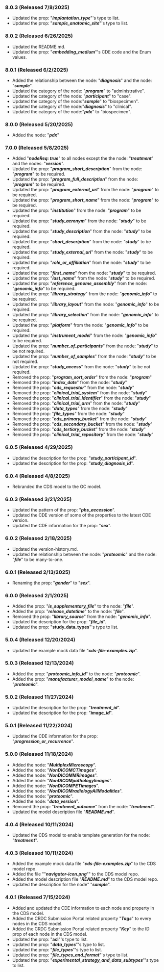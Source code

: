 ### 8.0.3 (Released 7/8/2025)
- Updated the prop: "**_implantation\_type_**"'s type to list.
- Updated the prop: "**_sample\_anatomic\_site_**"'s type to list.

### 8.0.2 (Released 6/26/2025)
- Updated the README.md.
- Updated the prop: "**_embedding\_medium_**"'s CDE code and the Enum values.

### 8.0.1 (Released 6/2/2025)
- Added the relationship between the node: "**_diagnosis_**" and the node: "**_sample_**".
- Updated the category of the node: "**_program_**" to "administrative".
- Updated the category of the node: "**_participant_**" to "case".
- Updated the category of the node:"**_sample_**" to "biospecimen".
- Updated the category of the node:"**_diagnosis_**" to "clinical".
- Updated the category of the node:"**_pdx_**" to "biospecimen".

### 8.0.0 (Released 5/20/2025)
- Added the node: "**_pdx_**"

### 7.0.0 (Released 5/8/2025)
- Added "**_nodeReq: true_**" to all nodes except the the node: "**_treatment_**" and the nodes: "**_version_**".
- Updated the prop: "**_program\_short\_description_**" from the node: "**_program_**" to be required.
- Updated the prop: "**_program\_full\_description_**" from the node: "**_program_**" to be required.
- Updated the prop: "**_program\_external\_url_**" from the node: "**_program_**" to be required.
- Updated the prop: "**_program\_short\_name_**" from the node: "**_program_**" to be required.
- Updated the prop: "**_institution_**" from the node: "**_program_**" to be required.
- Updated the prop: "**_study\_acronym_**" from the node: "**_study_**" to be required.
- Updated the prop: "**_study\_description_**" from the node: "**_study_**" to be required.
- Updated the prop: "**_short\_description_**" from the node: "**_study_**" to be required.
- Updated the prop: "**_study\_external\_url_**" from the node: "**_study_**" to be required.
- Updated the prop: "**_role\_or\_affiliation_**" from the node: "**_study_**" to be required.
- Updated the prop: "**_first\_name_**" from the node: "**_study_**" to be required.
- Updated the prop: "**_last\_name_**" from the node: "**_study_**" to be required.
- Updated the prop: "**_reference\_genome\_assembly_**" from the node: "**_genomic\_info_**" to be required.
- Updated the prop: "**_library\_strategy_**" from the node: "**_genomic\_info_**" to be required.
- Updated the prop: "**_library\_layout_**" from the node: "**_genomic\_info_**" to be required.
- Updated the prop: "**_library\_selection_**" from the node: "**_genomic\_info_**" to be required.
- Updated the prop: "**_platform_**" from the node: "**_genomic\_info_**" to be required.
- Updated the prop: "**_instrument\_model_**" from the node: "**_genomic\_info_**" to be required.
- Updated the prop: "**_number\_of\_participants_**" from the node: "**_study_**" to be not required.
- Updated the prop: "**_number\_of\_samples_**" from the node: "**_study_**" to be not required.
- Updated the prop: "**_study\_access_**" from the node: "**_study_**" to be not required.
- Removed the prop: "**_program\_sort\_order_**" from the node: "**_program_**"
- Removed the prop: "**_index\_date_**" from the node: "**_study_**"
- Removed the prop: "**_cds\_requestor_**" from the node: "**_study_**"
- Removed the prop: "**_clinical\_trial\_system_**" from the node: "**_study_**"
- Removed the prop: "**_clinical\_trial\_identifier_**" from the node: "**_study_**"
- Removed the prop: "**_clinical\_trial\_arm_**" from the node: "**_study_**"
- Removed the prop: "**_data\_types_**" from the node: "**_study_**"
- Removed the prop: "**_file\_types_**" from the node: "**_study_**"
- Removed the prop: "**_cds\_primary\_bucket_**" from the node: "**_study_**"
- Removed the prop: "**_cds\_secondary\_bucket_**" from the node: "**_study_**"
- Removed the prop: "**_cds\_tertiary\_bucket_**" from the node: "**_study_**"
- Removed the prop: "**_clinical\_trial\_repository_**" from the node: "**_study_**"

### 6.0.5 (Released 4/29/2025)
- Updated the description for the prop: "**_study\_participant\_id_**".
- Updated the description for the prop: "**_study\_diagnosis\_id_**".

### 6.0.4 (Released 4/8/2025)
- Rebranded the CDS model to the GC model.

### 6.0.3 (Released 3/21/2025)
- Updated the pattern of the prop: "**_phs\_accession_**".
- Updated the CDE version of some of the properties to the latest CDE version.
- Updated the CDE information for the prop: "**_sex_**".

### 6.0.2 (Released 2/18/2025)
- Updated the version-history.md.
- Updated the relationship between the node: "**_proteomic_**" and the node: "**_file_**" to be many-to-one.

### 6.0.1 (Released 2/13/2025)
- Renaming the prop: "**_gender_**" to "**_sex_**".

### 6.0.0 (Released 2/1/2025)
- Added the prop: "**_is\_supplementary\_file_**" to the node: "**_file_**".
- Added the prop: "**_release\_datetime_**" to the node: "**_file_**".
- Removed the prop: "**_library\_source_**" from the node: "**_genomic\_info_**".
- Updated the description for the prop: "**_file\_id_**".
- Updated the prop: "**__study\_data\_types__**"'s type to list.

### 5.0.4 (Released 12/20/2024)
- Updated the example mock data file "**_cds-file-examples.zip_**".

### 5.0.3 (Released 12/13/2024)
- Added the prop: "**_proteomic\_info\_id_**" to the node: "**_proteomic_**".
- Added the prop: "**_manufacturer\_model\_name_**" to the node: "**_proteomic_**".

### 5.0.2 (Released 11/27/2024)
- Updated the description for the prop: "**_treatment\_id_**".
- Updated the description for the prop: "**_image\_id_**".

### 5.0.1 (Released 11/22/2024)
- Updated the CDE information for the prop: "**_progression\_or\_recurrence_**".

### 5.0.0 (Released 11/18/2024)
- Added the node: "**_MultiplexMicroscopy_**".
- Added the node: "**_NonDICOMCTimages_**".
- Added the node: "**_NonDICOMMRimages_**".
- Added the node: "**_NonDICOMpathologyImages_**".
- Added the node: "**_NonDICOMPETimages_**".
- Added the node: "**_NonDICOMradiologyAllModalities_**".
- Added the node: "**_proteomic_**".
- Added the node: "**_data\_version_**".
- Removed the prop: "**_treatment\_outcome_**" from the node: "**_treatment_**".
- Updated the model description file "**_README.md_**".

### 4.0.4 (Released 10/11/2024)
- Updated the CDS model to enable template generation for the node: "**_treatment_**".

### 4.0.3 (Released 10/11/2024)
- Added the example mock data file "**_cds-file-examples.zip_**" to the CDS model repo.
- Added the file ""**_navigator-icon.png_**"" to the CDS model repo.
- Added the model description file "**_README.md_**" to the CDS model repo.
- Updated the description for the node" "**_sample_**".

### 4.0.1 (Released 7/15/2024)
- Added and updated the CDE information to each node and property in the CDS model.
- Added the CRDC Submission Portal related property "**_Tags_**" to every nodes in the CDS model.
- Added the CRDC Submission Portal related property "**_Key_**" to the ID prop of each node in the CDS model.
- Updated the prop: "**__acl__**"'s type to list.
- Updated the prop: "**_data\_types_**"'s type to list.
- Updated the prop: "**_file\_types_**"'s type to list.
- Updated the prop: "**_file\_types\_and\_format_**"'s type to list.
- Updated the prop: "**_experimental\_strategy\_and\_data\_subtypes_**"'s type to list.
